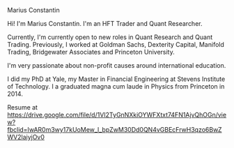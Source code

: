 Marius Constantin

Hi! I'm Marius Constantin. I'm an HFT Trader and Quant Researcher.

Currently, I'm currently open to new roles in Quant Research and Quant Trading. Previously, I worked at Goldman Sachs, Dexterity Capital, Manifold Trading, Bridgewater Associates and Princeton University.

I'm very passionate about non-profit causes around international education.

I did my PhD at Yale, my Master in Financial Engineering at Stevens Institute of Technology. I a graduated magna cum laude in Physics from Princeton in 2014.

Resume at https://drive.google.com/file/d/1VI2TyGnNXkiOYWFXtxt74FN1AjvQhOGn/view?fbclid=IwAR0m3wy17kUoMew_l_bpZwM30Dd0QN4vGBEcFrwH3qzo6BwZWV2laiyjOv0
